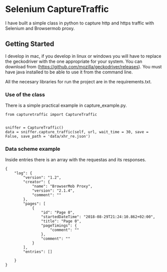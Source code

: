 # Selenium CaptureTraffic
I have built a simple class in python to capture http and https traffic with Selenium and Browsermob proxy.

## Getting Started


I develop in mac, if you develop in linux or windows you will have to replace the geckodriver with the one appropriate for your system. You can download from (https://github.com/mozilla/geckodriver/releases).
You must have java installed to be able to use it from the command line.

All the necesary libraries for run the project are in the requirements.txt.

### Use of the class

There is a simple practical example in capture_example.py.

```
from capturetraffic import CaptureTraffic


sniffer = CaptureTraffic()
data = sniffer.capture_traffic(self, url, wait_time = 30, save = False, save_path = 'data/xhr_re.json')
```

### Data scheme example

Inside entries there is an array with the requestas and its responses.

```
{
    "log": {
        "version": "1.2",
        "creator": {
            "name": "BrowserMob Proxy",
            "version": "2.1.4",
            "comment": ""
        },
        "pages": [
            {
                "id": "Page 0",
                "startedDateTime": "2018-08-29T21:24:10.862+02:00",
                "title": "Page 0",
                "pageTimings": {
                    "comment": ""
                },
                "comment": ""
            }
        ],
        "entries": []
        
    }
}
```



